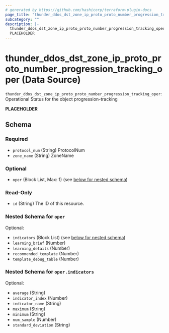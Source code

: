 ```yaml
---
# generated by https://github.com/hashicorp/terraform-plugin-docs
page_title: "thunder_ddos_dst_zone_ip_proto_proto_number_progression_tracking_oper Data Source - terraform-provider-thunder"
subcategory: ""
description: |-
  thunder_ddos_dst_zone_ip_proto_proto_number_progression_tracking_oper: Operational Status for the object progression-tracking
  PLACEHOLDER
---
```


# thunder_ddos_dst_zone_ip_proto_proto_number_progression_tracking_oper (Data Source)

`thunder_ddos_dst_zone_ip_proto_proto_number_progression_tracking_oper`: Operational Status for the object progression-tracking

__PLACEHOLDER__



<!-- schema generated by tfplugindocs -->
## Schema

### Required

- `protocol_num` (String) ProtocolNum
- `zone_name` (String) ZoneName

### Optional

- `oper` (Block List, Max: 1) (see [below for nested schema](#nestedblock--oper))

### Read-Only

- `id` (String) The ID of this resource.

<a id="nestedblock--oper"></a>
### Nested Schema for `oper`

Optional:

- `indicators` (Block List) (see [below for nested schema](#nestedblock--oper--indicators))
- `learning_brief` (Number)
- `learning_details` (Number)
- `recommended_template` (Number)
- `template_debug_table` (Number)

<a id="nestedblock--oper--indicators"></a>
### Nested Schema for `oper.indicators`

Optional:

- `average` (String)
- `indicator_index` (Number)
- `indicator_name` (String)
- `maximum` (String)
- `minimum` (String)
- `num_sample` (Number)
- `standard_deviation` (String)


